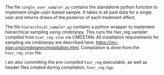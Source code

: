 The file `single_user_sampler.py` contains the standalone python function to implement single-user-based sample.
It takes in all past data for a single user and returns draws of the posterior of each treatment effect.

The file `hierarchical_sampler.py` contains a python wrapper to implement hierarchical sampling using cmdstanpy. This runs the hier_reg sampler compiled from `hier_reg.stan` via CMDSTAN. All installation requirements for sampling via cmdstanpy are described here: https://mc-stan.org/cmdstanpy/installation.html. Compilation is done from the `hier_reg.stan` file.

I am also committing the pre-compiled `hier_reg` executable, as well as header files created during compilation, `hier_reg.hpp`.

